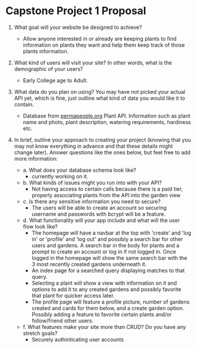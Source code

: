 # Capstone Project 1 Proposal

1. What goal will your website be designed to achieve?
    * Allow anyone interested in or already are keeping plants to find information on plants they want and help them keep track of those plants information.

2. What kind of users will visit your site? In other words, what is the demographic of your users?
    * Early College age to Adult.

3. What data do you plan on using? You may have not picked your actual API yet, which is fine, just outline what kind of data you would like it to contain.
    * Database from [permapeople.org](https://permapeople.org/knowledgebase/api-docs.html) Plant API. Information such as plant name and photo, plant description, watering requirements, hardiness etc.

4. In brief, outline your approach to creating your project (knowing that you may not know everything in advance and that these details might change later). Answer questions like the ones below, but feel free to add more information:
    * a. What does your database schema look like?
      * currently working on it.
    * b. What kinds of issues might you run into with your API?
      * Not having access to certain calls because there is a paid tier, properly associating plants from the API into the garden view
    * c. Is there any sensitive information you need to secure?
      * The users will be able to create an account so securing username and passwords with bcrypt will be a feature.
    * d. What functionality will your app include and what will the user flow look like?
      * The homepage will have a navbar at the top with 'create' and 'log in' or 'profile' and 'log out' and possibly a search bar for other users and gardens. A search bar in the body for plants and a prompt to create an account or log in if not logged in. Once logged in the homepage will show the same search bar with the 3 most recently created gardens underneath it.
      * An index page for a searched query displaying matches to that query.
      * Selecting a plant will show a view with information on it and options to add it to any created gardens and possibly favorite that plant for quicker access later.
      * The profile page will feature a profile picture, number of gardens created and cards for them below, and a create garden option. Possibly adding a feature to favorite certain plants and/or follow/friend other users.
    * f. What features make your site more than CRUD? Do you have any stretch goals?
      * Securely authinticating user accounts

